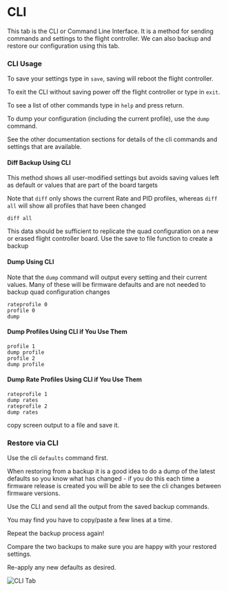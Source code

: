 # CLI

This tab is the CLI or Command Line Interface. It is a method for sending commands and settings to the flight controller. We can also backup and restore our configuration using this tab.

### CLI Usage

To save your settings type in `save`, saving will reboot the flight controller.

To exit the CLI without saving power off the flight controller or type in `exit`.

To see a list of other commands type in `help` and press return.

To dump your configuration (including the current profile), use the `dump` command.

See the other documentation sections for details of the cli commands and settings that are available.

#### Diff Backup Using CLI

This method shows all user-modified settings but avoids saving values left as default or values that are part of the
board targets

Note that `diff` only shows the current Rate and PID profiles, whereas `diff all` will show all profiles that have been
changed

```
diff all
```

This data should be sufficient to replicate the quad configuration on a new or erased flight controller board. Use the
save to file function to create a backup

#### Dump Using CLI

Note that the `dump` command will output every setting and their current values. Many of these will be firmware
defaults and are not needed to backup quad configuration changes

```
rateprofile 0
profile 0
dump
```

#### Dump Profiles Using CLI if You Use Them

```
profile 1
dump profile
profile 2
dump profile
```

#### Dump Rate Profiles Using CLI if You Use Them

```
rateprofile 1
dump rates
rateprofile 2
dump rates
```

copy screen output to a file and save it.

### Restore via CLI

Use the cli `defaults` command first.

When restoring from a backup it is a good idea to do a dump of the latest defaults so you know what has changed - if you do this each time a firmware release is created you will be able to see the cli changes between firmware versions.

Use the CLI and send all the output from the saved backup commands.

You may find you have to copy/paste a few lines at a time.

Repeat the backup process again!

Compare the two backups to make sure you are happy with your restored settings.

Re-apply any new defaults as desired.

![CLI Tab](../img/cli.png)
